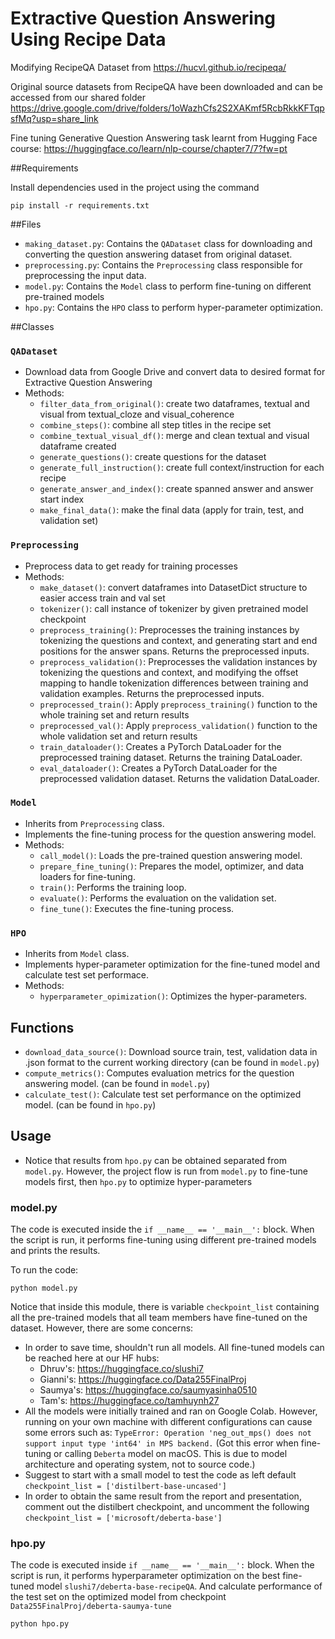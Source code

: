 # Extractive Question Answering Using Recipe Data

Modifying RecipeQA Dataset from https://hucvl.github.io/recipeqa/

Original source datasets from RecipeQA have been downloaded and can be accessed from our shared folder https://drive.google.com/drive/folders/1oWazhCfs2S2XAKmf5RcbRkkKFTqpsfMq?usp=share_link

Fine tuning Generative Question Answering task learnt from Hugging Face course: https://huggingface.co/learn/nlp-course/chapter7/7?fw=pt

##Requirements

Install dependencies used in the project using the command
```
pip install -r requirements.txt
```

##Files
- `making_dataset.py`: Contains the `QADataset` class for downloading and converting the question answering dataset from original dataset.
- `preprocessing.py`: Contains the `Preprocessing` class responsible for preprocessing the input data.
- `model.py`: Contains the `Model` class to perform fine-tuning on different pre-trained models
- `hpo.py`: Contains the `HPO` class to perform hyper-parameter optimization.

##Classes

### `QADataset`
- Download data from Google Drive and convert data to desired format for Extractive Question Answering
- Methods:
    - `filter_data_from_original()`: create two dataframes, textual and visual from textual_cloze and visual_coherence
    - `combine_steps()`: combine all step titles in the recipe set
    - `combine_textual_visual_df()`: merge and clean textual and visual dataframe created
    - `generate_questions()`: create questions for the dataset
    - `generate_full_instruction()`: create full context/instruction for each recipe
    - `generate_answer_and_index()`: create spanned answer and answer start index
    - `make_final_data()`: make the final data (apply for train, test, and validation set)
    
### `Preprocessing`
- Preprocess data to get ready for training processes
- Methods:
    - `make_dataset()`: convert dataframes into DatasetDict structure to easier access train and val set 
    - `tokenizer()`: call instance of tokenizer by given pretrained model checkpoint
    - `preprocess_training()`: Preprocesses the training instances by tokenizing the questions and context, and generating start and end positions for the answer spans.
Returns the preprocessed inputs.
    - `preprocess_validation()`: Preprocesses the validation instances by tokenizing the questions and context, 
    and modifying the offset mapping to handle tokenization differences between training and validation examples.
Returns the preprocessed inputs.
    - `preprocessed_train()`: Apply `preprocess_training()` function to the whole training set and return results
    - `preprocessed_val()`: Apply `preprocess_validation()` function to the whole validation set and return results
    - `train_dataloader()`: Creates a PyTorch DataLoader for the preprocessed training dataset. Returns the training DataLoader.
    - `eval_dataloader()`: Creates a PyTorch DataLoader for the preprocessed validation dataset. Returns the validation DataLoader.
    

### `Model`
- Inherits from `Preprocessing` class.
- Implements the fine-tuning process for the question answering model.
- Methods:
  - `call_model()`: Loads the pre-trained question answering model.
  - `prepare_fine_tuning()`: Prepares the model, optimizer, and data loaders for fine-tuning.
  - `train()`: Performs the training loop.
  - `evaluate()`: Performs the evaluation on the validation set.
  - `fine_tune()`: Executes the fine-tuning process.

### `HPO`
- Inherits from `Model` class.
- Implements hyper-parameter optimization for the fine-tuned model and calculate test set performace.
- Methods:
  - `hyperparameter_opimization()`: Optimizes the hyper-parameters.

## Functions

- `download_data_source()`: Download source train, test, validation data in .json format to the current working directory (can be found in `model.py`)
- `compute_metrics()`: Computes evaluation metrics for the question answering model. (can be found in `model.py`)
- `calculate_test()`: Calculate test set performance on the optimized model. (can be found in `hpo.py`)

## Usage

- Notice that results from `hpo.py` can be obtained separated from `model.py`. However, the project flow is run from `model.py` to fine-tune models first, 
then `hpo.py` to optimize hyper-parameters 

### model.py

The code is executed inside the `if __name__ == '__main__':` block. When the script is run, it performs fine-tuning using different pre-trained models and prints the results.

To run the code:

```
python model.py
```

Notice that inside this module, there is variable `checkpoint_list` containing all the pre-trained models that all team members have fine-tuned on the dataset.
However, there are some concerns:
- In order to save time, shouldn't run all models. All fine-tuned models can be reached here at our HF hubs:
    - Dhruv's: https://huggingface.co/slushi7
    - Gianni's: https://huggingface.co/Data255FinalProj
    - Saumya's: https://huggingface.co/saumyasinha0510
    - Tam's: https://huggingface.co/tamhuynh27
- All the models were initially trained and ran on Google Colab. 
However, running on your own machine with different configurations can cause some errors such as: 
`TypeError: Operation 'neg_out_mps() does not support input type 'int64' in MPS backend.` (Got this error when fine-tuning or calling `Deberta` model on macOS. 
This is due to model architecture and operating system, not to source code.)
- Suggest to start with a small model to test the code as left default `checkpoint_list = ['distilbert-base-uncased']`
- In order to obtain the same result from the report and presentation, comment out the distilbert checkpoint, and uncomment the following `checkpoint_list = ['microsoft/deberta-base']`
### hpo.py

The code is executed inside `if __name__ == '__main__':` block. When the script is run, it performs hyperparameter optimization on the best fine-tuned model `slushi7/deberta-base-recipeQA`.
And calculate performance of the test set on the optimized model from checkpoint `Data255FinalProj/deberta-saumya-tune` 

```
python hpo.py
```
